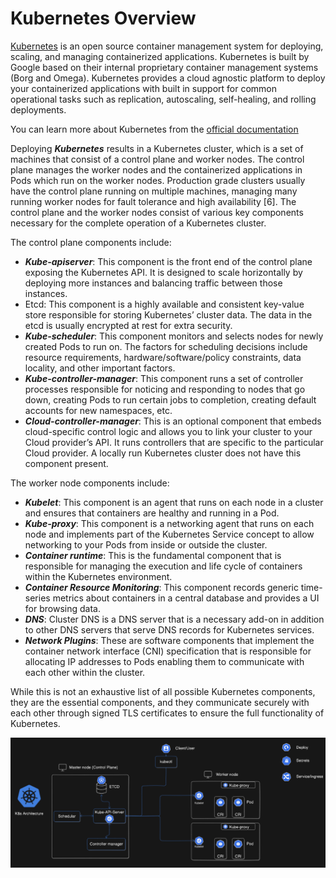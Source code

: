 # Kubernetes Overview
[Kubernetes](https://kubernetes.io/) is an open source container management system for deploying, scaling, and managing containerized applications. Kubernetes is built by Google based on their internal proprietary container management systems (Borg and Omega). Kubernetes provides a cloud agnostic platform to deploy your containerized applications with built in support for common operational tasks such as replication, autoscaling, self-healing, and rolling deployments.

You can learn more about Kubernetes from the [official documentation](https://kubernetes.io/docs/home/)

Deploying ***Kubernetes*** results in a Kubernetes cluster, which is a set of machines that consist of a control plane and worker nodes. The control plane manages the worker nodes and the containerized applications in Pods which run on the worker nodes. Production grade clusters usually have the control plane running on multiple machines, managing many running worker nodes for fault tolerance and high availability [6]. The control plane and the worker nodes consist of various key components necessary for the complete operation of a Kubernetes cluster. 

The control plane components include:

- ***Kube-apiserver***: This component is the front end of the control plane exposing the Kubernetes API. It is designed to scale horizontally by deploying more instances and balancing traffic between those instances.
- Etcd: This component is a highly available and consistent key-value store responsible for storing Kubernetes’ cluster data. The data in the etcd is usually encrypted at rest for extra security.
- ***Kube-scheduler***: This component monitors and selects nodes for newly created Pods to run on. The factors for scheduling decisions include resource requirements, hardware/software/policy constraints, data locality, and other important factors.
- ***Kube-controller-manager***: This component runs a set of controller processes responsible for noticing and responding to nodes that go down, creating Pods to run certain jobs to completion, creating default accounts for new namespaces, etc.
- ***Cloud-controller-manager***: This is an optional component that embeds cloud-specific control logic and allows you to link your cluster to your Cloud provider’s API. It runs controllers that are specific to the particular Cloud provider. A locally run Kubernetes cluster does not have this component present.

The worker node components include:

- ***Kubelet***: This component is an agent that runs on each node in a cluster and ensures that containers are healthy and running in a Pod.
- ***Kube-proxy***: This component is a networking agent that runs on each node and implements part of the Kubernetes Service concept to allow networking to your Pods from inside or outside the cluster.
- ***Container runtime***: This is the fundamental component that is responsible for managing the execution and life cycle of containers within the Kubernetes environment.
- ***Container Resource Monitoring***: This component records generic time-series metrics about containers in a central database and provides a UI for browsing data.
- ***DNS***: Cluster DNS is a DNS server that is a necessary add-on in addition to other DNS servers that serve DNS records for Kubernetes services.
- ***Network Plugins***:  These are software components that implement the container network interface (CNI) specification that is responsible for allocating IP addresses to Pods enabling them to communicate with each other within the cluster.

While this is not an exhaustive list of all possible Kubernetes components, they are the essential components, and they communicate securely with each other through signed TLS certificates to ensure the full functionality of Kubernetes.


![See K8s Architectural Diagram](https://github.com/ogedmund/Iac-with-Terraform-and-Kubernetes/blob/main/kubernetes/K8s.png?raw=true)
